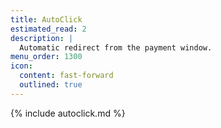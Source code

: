 ```yaml
---
title: AutoClick
estimated_read: 2
description: |
  Automatic redirect from the payment window.
menu_order: 1300
icon:
  content: fast-forward
  outlined: true
---
```


{% include autoclick.md %}
